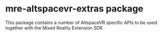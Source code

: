# mre-altspacevr-extras package

This package contains a number of AltspaceVR specific APIs to be used together with the Mixed Reality Extension SDK

